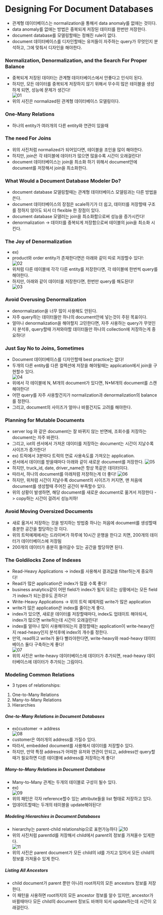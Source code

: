 # Designing For Document Databases
- 관계형 데이터베이스는 normalization을 통해서 data anomaly를 없애는 것이다.
- data anomaly를 없애는 방법은 중복되게 저장된 데이터를 한번만 저장한다.
- document database를 모델링할때는 정해진 rule이 없다.
- document 데이터베이스를 디자인할때는 유저들이 자주하는 query가 무엇인지 분석하고, 그에 맞춰서 디자인을 해야한다.
  
### Normalization, Denormalization, and the Search For Proper Balance
- 중복되게 저장된 데이터는 관계형 데이터베이스에서 안좋다고 인식이 된다.
- 하지만, 모든 데이터를 중복되게 저장하지 않기 위해서 무수히 많은 테이블을 생성하게 되면, 성능에 문제가 생긴다!  
![01]() 
- 위의 사진은 normalized된 관계형 데이터베이스 모델링이다.
  
### One-Many Relations
- 하나의 entity가 여러개의 다른 entity와 연관이 있을때 
  
### The need For Joins
- 위의 사진처럼 normalized가 되어있다면, 테이블을 조인을 많이 해야한다.
- 하지만, join은 각 테이블에 데이터가 많으면 많을수록 시간이 오래걸린다!
- document 데이터베이스는 join을 최소화 하기 위해서 document안에 document를 저장해서 join을 최소화한다.
  
### What Would a Document Database Modeler Do?
- document database 모델링할때는 관계형 데이터베이스 모델링과는 다른 방법을 쓴다.
- document 데이터베이스의 장점은 scale하기가 더 쉽고, 데이터를 저장할때 구조를 정하지 않아도 되서 더 flexible 한 장점이 있다.
- document database 모델러는 join을 최소화함으로써 성능을 증가시킨다!
- denormalization -> 데이터를 중복되게 저장함으로써 테이블의 join을 최소화 시킨다.
  
### The Joy of Denormalization
- ex) 
- product와 order entity가 존재한다면은 아래와 같이 따로 저장할수 있다!:   
![02]()
- 위처럼 다른 테이블에 각각 다른 entity를 저장한다면, 각 테이블에 한번씩 query를 해야한다.
- 하지만, 아래와 같이 데이터를 저장한다면, 한번만 query를 해도된다!  
![03]()  
  
### Avoid Overusing Denormalization
- denormalization을 너무 많이 사용해도 안된다.
- 자주 query하는 데이터들만 하나의 document안에 넣는것이 주된 목표이다.
- 얼마나 denormalization을 해야할지 고민한다면, 자주 사용하는 query가 무엇인지 분석후, query할때 가져와야할 데이터들만 하나의 collection에 저장하는게 중요하다!
  
### Just Say No to Joins, Sometimes
- Document 데이터베이스를 디자인할때 best practice는 없다!
- 두개의 다른 entity를 다른 컬렉션에 저장을 해야될때는 application에서 join을 구현할수 있다.  
![04]()  
- 위에서 각 테이블에 N, M개의 document가 있다면, N*M개의 document를 스캔해야한다!
- 어떤 query를 자주 사용할건지가 normalization과 denormalization의 balance를 정한다.
- 그리고, document의 사이즈가 얼마나 바뀔건지도 고려를 해야한다.
  
### Planning for Mutable Documents
- server log 와 같은 document는 잘 바뀌지 않는 반면에, 조회수를 저장하는 document는 자주 바뀐다. 
- 그리고, iot의 센서에서 가져온 데이터를 저장하는 document는 시간이 지날수록 사이즈가 증가한다!
- ex) 트럭에서 3분마다 트럭의 연료 사용속도를 가져오는 application. 
- 센서에서 데이터를 받을때마다 아래와 같이 새로운 document를 저장한다. 
![05]()  
- 하지만, truck_id, date, driver_name은 항상 똑같은 데이터이다.
- 따라서, 하나의 document를 아래처럼 저장하는게 더 좋다!
![06]() 
- 하지만, 위처럼 시간이 지날수록 document의 사이즈가 커지면, 맨 처음에 document를 생성할때 주어진 공간이 부족할수 있다.
- 위의 상황이 발생하면, 해당 document를 새로운 document로 옮겨서 저장한다 -> copy하는 시간이 걸려서 성능저하!
  
### Avoid Moving Oversized Documents
- 새로 옮겨서 저장하는 것을 방지하는 방법중 하나는 처음에 document를 생성할때 충분한 공간을 할당하는것 이다.
- 위의 트럭예제에서는 드라이버가 하루에 10시간 운행을 한다고 치면, 200개의 데이터가 데이터베이스에 저장됨
- 200개의 데이터가 충분히 들어갈수 있는 공간을 할당하면 된다.
  
### The Goldilocks Zone of Indexes
- Read-Heavy Applications -> index를 사용해서 결과값을 filter하는게 중요하다!
- Read가 많은 application은 index가 많을 수록 좋다!
- business analytics같이 어떤 field가 index가 될지 모르는 상황에서는 모든 field가 index가 되는경우도 흔하다!
- Write-Heavy Applications -> 위의 트럭 예제처럼 write가 많은 application
- write가 많은 application은 index를 줄이는게 좋다.
- index가 있으면, 새로운 데이터를 저장할때마다, index도 업데이트 해야되서, index가 많으면 write하는데 시간이 오래걸린다!
- index를 얼마나 많이 사용해야되는지 결정할때는 application이 write-heavy인지 read-heavy인지 분석후에 index의 개수를 정한다.
- 만약, read하고 write가 둘다 빨라야한다면, write-heavy와 read-heavy 데이터베이스 둘다 구축하는게 좋다!  
![07]()
- 위의 사진은 write-heavy 데이터베이스에 데이터가 추가되면, read-heavy 데이터베이스에 데이터가 추가되는 그림이다.
  
### Modeling Common Relations
- 3 types of relationships:
1. One-to-Many Relations
2. Many-to-Many Relations
3. Hierarchies
  
##### One-to-Many Relations in Document Databases
- ex)customer -> address  
![08]()    
- customer은 여러개의 address를 가질수 있다.
- 따라서, embedded document를 사용해서 데이터를 저장할수 있다.
- 하지만, 만약 특정 address가 어떠한 유저와 연관이 안되고, address만 query할때가 필요하면 다른 테이블에 address를 저장하는게 좋다!
   
##### Many-to-Many Relations in Document Database
- Many-to-Many 관계는 두개의 테이블로 구성이 될수 있다.
- ex)   
![09]()
- 위의 패턴은 각자 reference할수 있는 attribute들을 list 형태로 저장하고 있다.
- 업데이트할때는 두개의 테이블을 update해야된다!
   
##### Modeling Hierarchies in Document Databases
- hierarchy는 parent-child relationship으로 표현가능하다
![10]()  
- 위의 사진처럼 parentId를 저장해서 child에서 parent의 정보를 가져올수 있게한다.  
![11]()  
- 위의 사진은 parent document가 모든 child의 id를 가지고 있어서 모든 child의 정보를 가져올수 있게 한다.
  
##### Listing All Ancestors
- child document가 parent 뿐만 아니라 root까지의 모든 ancestors 정보를 저장한다.
- 이 패턴을 사용하면 root까지의 모든 ancestor 정보를 알수 있지만, ancestor가 바뀔때마다 모든 child의 document 정보도 바껴야 되서 update하는데 시간이 오래걸린다.  
